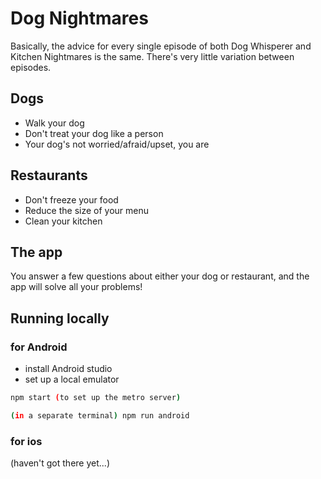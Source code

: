 # Dog Nightmares

Basically, the advice for every single episode of both Dog Whisperer and Kitchen Nightmares is the same. There's very little variation between episodes.

## Dogs

- Walk your dog
- Don't treat your dog like a person
- Your dog's not worried/afraid/upset, you are

## Restaurants

- Don't freeze your food
- Reduce the size of your menu
- Clean your kitchen

## The app

You answer a few questions about either your dog or restaurant, and the app will solve all your problems!

## Running locally

### for Android

- install Android studio
- set up a local emulator

```bash
npm start (to set up the metro server)

(in a separate terminal) npm run android
```

### for ios

(haven't got there yet...)
